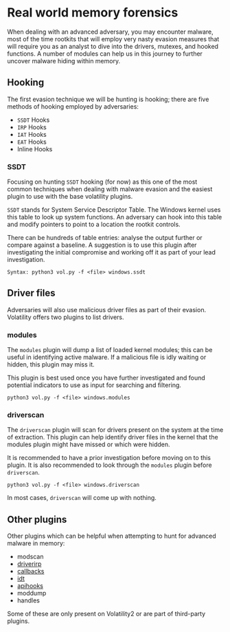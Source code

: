 # Real world memory forensics

When dealing with an advanced adversary, you may encounter malware, most of the time rootkits that will employ 
very nasty evasion measures that will require you as an analyst to dive into the drivers, mutexes, and hooked 
functions. A number of modules can help us in this journey to further uncover malware hiding within memory.

## Hooking

The first evasion technique we will be hunting is hooking; there are five methods of hooking employed by 
adversaries:

* `SSDT` Hooks
* `IRP` Hooks
* `IAT` Hooks
* `EAT` Hooks
* Inline Hooks

### SSDT

Focusing on hunting `SSDT` hooking  (for now) as this one of the most common techniques when dealing with malware 
evasion and the easiest plugin to use with the base volatility plugins.

`SSDT` stands for System Service Descriptor Table. The Windows kernel uses this table to look up system functions. 
An adversary can hook into this table and modify pointers to point to a location the rootkit controls.

There can be hundreds of table entries: analyse the output further or compare against a baseline. A suggestion 
is to use this plugin after investigating the initial compromise and working off it as part of your lead investigation.

    Syntax: python3 vol.py -f <file> windows.ssdt

## Driver files

Adversaries will also use malicious driver files as part of their evasion. Volatility offers two plugins to list drivers.

### modules

The `modules` plugin will dump a list of loaded kernel modules; this can be useful in identifying active malware. 
If a malicious file is idly waiting or hidden, this plugin may miss it.

This plugin is best used once you have further investigated and found potential indicators to use as input for 
searching and filtering.

    python3 vol.py -f <file> windows.modules

### driverscan

The `driverscan` plugin will scan for drivers present on the system at the time of extraction. This plugin can help 
identify driver files in the kernel that the modules plugin might have missed or which were hidden.

It is recommended to have a prior investigation before moving on to this plugin. It is also recommended to look 
through the `modules` plugin before `driverscan`.

    python3 vol.py -f <file> windows.driverscan

In most cases, `driverscan` will come up with nothing. 

## Other plugins

Other plugins which can be helpful when attempting to hunt for advanced malware in memory:

* modscan
* [driverirp](https://github.com/volatilityfoundation/volatility/wiki/Command-Reference-Mal#driverirp)
* [callbacks](https://github.com/volatilityfoundation/volatility/wiki/Command-Reference-Mal#callbacks)
* [idt](https://github.com/volatilityfoundation/volatility/wiki/Command-Reference-Mal#idt)
* [apihooks](https://github.com/volatilityfoundation/volatility/wiki/Command-Reference-Mal#apihooks)
* moddump
* handles

Some of these are only present on Volatility2 or are part of third-party plugins.
